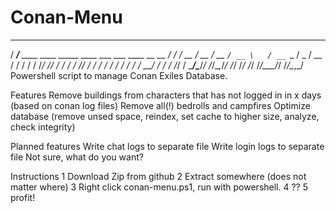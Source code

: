 # Conan-Menu
   ______                                                     
  / ____/___  ____  ____ _____     ____ ___  ___  ____  __  __
 / /   / __ \/ __ \/ __ `/ __ \   / __ `__ \/ _ \/ __ \/ / / /
/ /___/ /_/ / / / / /_/ / / / /  / / / / / /  __/ / / / /_/ / 
\____/\____/_/ /_/\__,_/_/ /_/  /_/ /_/ /_/\___/_/ /_/\__,_/ 
Powershell script to manage Conan Exiles Database.

Features
Remove buildings from characters that has not logged in in x days (based on conan log files)
Remove all(!) bedrolls and campfires
Optimize database (remove unsed space, reindex, set cache to higher size, analyze, check integrity)

Planned features
Write chat logs to separate file
Write login logs to separate file
Not sure, what do you want?

Instructions
1 Download Zip from github
2 Extract somewhere (does not matter where)
3 Right click conan-menu.ps1, run with powershell.
4 ??
5 profit!
